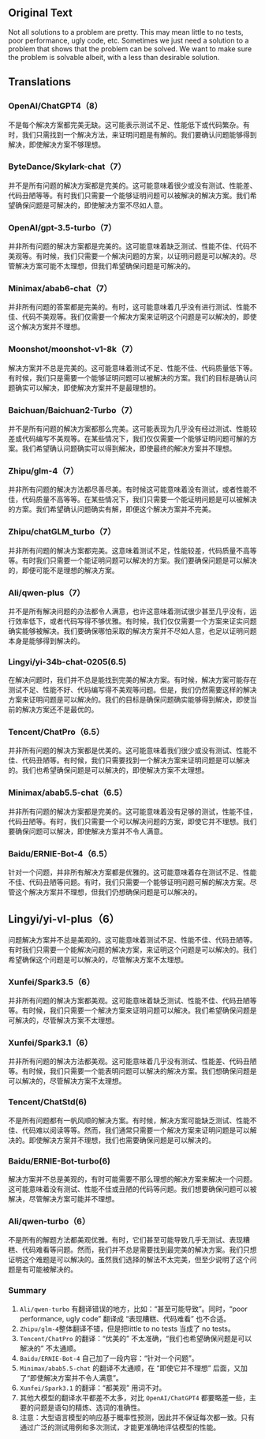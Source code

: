 ## Original Text

Not all solutions to a problem are pretty. This may mean little to no tests, poor performance, ugly code, etc. Sometimes we just need a solution to a problem that shows that the problem can be solved. We want to make sure the problem is solvable albeit, with a less than desirable solution.

## Translations

### OpenAI/ChatGPT4（8）
不是每个解决方案都完美无缺。这可能表示测试不足、性能低下或代码繁杂。有时，我们只需找到一个解决方法，来证明问题是有解的。我们要确认问题能够得到解决，即使解决方案不够理想。

### ByteDance/Skylark-chat（7）
并不是所有问题的解决方案都是完美的。这可能意味着很少或没有测试、性能差、代码丑陋等等。有时我们只需要一个能够证明问题可以被解决的解决方案。我们希望确保问题是可解决的，即使解决方案不尽如人意。

### OpenAI/gpt-3.5-turbo（7）
并非所有问题的解决方案都是完美的。这可能意味着缺乏测试、性能不佳、代码不美观等。有时候，我们只需要一个解决问题的方案，以证明问题是可以解决的。尽管解决方案可能不太理想，但我们希望确保问题是可解决的。

### Minimax/abab6-chat（7）
并非所有问题的答案都是完美的。有时，这可能意味着几乎没有进行测试、性能不佳、代码不美观等。我们仅需要一个解决方案来证明这个问题是可以解决的，即使这个解决方案并不理想。

### Moonshot/moonshot-v1-8k（7）
解决方案并不总是完美的。这可能意味着测试不足、性能不佳、代码质量低下等。有时候，我们只是需要一个能够证明问题可以被解决的方案。我们的目标是确认问题确实可以解决，即使解决方案并不是最理想的。

### Baichuan/Baichuan2-Turbo（7）
并不是所有问题的解决方案都那么完美。这可能表现为几乎没有经过测试、性能较差或代码编写不美观等。在某些情况下，我们仅仅需要一个能够证明问题可解的方案。我们希望确认问题确实可以得到解决，即使最终的解决方案并不理想。

### Zhipu/glm-4（7）
并非所有问题的解决方法都尽善尽美。有时候这可能意味着没有测试，或者性能不佳，代码质量不高等等。在某些情况下，我们只需要一个能证明问题是可以被解决的方案。我们希望确认问题确实有解，即便这个解决方案并不完美。

### Zhipu/chatGLM_turbo（7）
并非所有问题的解决方案都完美。这意味着测试不足，性能较差，代码质量不高等等。有时我们只需要一个能证明问题可以解决的方案。我们要确保问题是可以解决的，即便可能不是理想的解决方案。

### Ali/qwen-plus（7）
并不是所有解决问题的办法都令人满意，也许这意味着测试很少甚至几乎没有，运行效率低下，或者代码写得不够优雅。有时候，我们仅仅需要一个方案来证实问题确实能够被解决。我们要确保哪怕采取的解决方案并不尽如人意，也足以证明问题本身是能够得到解决的。

### Lingyi/yi-34b-chat-0205(6.5)
在解决问题时，我们并不总是能找到完美的解决方案。有时候，解决方案可能存在测试不足、性能不好、代码编写得不美观等问题。但是，我们仍然需要这样的解决方案来证明问题是可以解决的。我们的目标是确保问题确实能够得到解决，即使当前的解决方案还不是最优的。

### Tencent/ChatPro（6.5）
并非所有问题的解决方案都是优美的。这可能意味着我们很少或没有测试、性能不佳、代码丑陋等。有时候，我们只需要找到一个解决方案来证明问题是可以解决的。我们也希望确保问题是可以解决的，即使解决方案不太理想。

### Minimax/abab5.5-chat（6.5）
并非所有问题的解决方案都是完美的。这可能意味着没有足够的测试，性能不佳，代码丑陋等。有时，我们只需要一个可以解决问题的方案，即使它并不理想。我们要确保问题可以解决，即使解决方案并不令人满意。

### Baidu/ERNIE-Bot-4（6.5）
针对一个问题，并非所有解决方案都是优雅的。这可能意味着存在测试不足、性能不佳、代码丑陋等问题。有时，我们只需要一个能够证明问题可解的解决方案。尽管这个解决方案并不理想，但我们仍想确保问题是可以解决的。

## Lingyi/yi-vl-plus（6）
问题解决方案并不总是美观的。这可能意味着测试不足、性能不佳、代码丑陋等。有时我们只需要一个能解决问题的解决方案，来证明这个问题是可以解决的。我们希望确保这个问题是可以解决的，尽管解决方案不太理想。

### Xunfei/Spark3.5（6）
并非所有问题的解决方案都美观。这可能意味着缺乏测试、性能不佳、代码丑陋等等。有时候，我们只需要一个解决方案来证明问题可以解决。我们希望确保问题是可解决的，尽管解决方案不太理想。

### Xunfei/Spark3.1（6）
并非所有问题的解决方法都美观。这可能意味着几乎没有测试、性能差、代码丑陋等。有时候，我们只需要一个能表明问题可以解决的解决方案。我们想确保问题是可以解决的，尽管解决方案不太理想。

### Tencent/ChatStd(6)
不是所有问题都有一帆风顺的解决方案。有时候，解决方案可能缺乏测试、性能不佳、代码难以阅读等等。然而，我们通常只需要一个解决方案来证明问题是可以解决的。即使解决方案并不理想，我们也需要确保问题是可以解决的。

### Baidu/ERNIE-Bot-turbo(6)
解决方案并不总是美观的，有时可能需要不那么理想的解决方案来解决一个问题。这可能意味着没有测试、性能不佳或丑陋的代码等问题。我们想要确保问题可以被解决，尽管解决方案可能并不理想。

### Ali/qwen-turbo（6）
不是所有的解题方法都美观优雅。有时，它们甚至可能导致几乎无测试、表现糟糕、代码难看等问题。然而，我们并不总是需要找到最完美的解决方案。我们只想证明这个难题是可以解决的。虽然我们选择的解法不太完美，但至少说明了这个问题是有可能被解决的。

### Summary
1. `Ali/qwen-turbo` 有翻译错误的地方，比如：“甚至可能导致”。同时，“poor performance, ugly code” 翻译成 “表现糟糕、代码难看” 也不合适。
2. `Zhipu/glm-4`整体翻译不错，但是把little to no tests 当成了 no tests。
3. `Tencent/ChatPro` 的翻译：“优美的” 不太准确，“我们也希望确保问题是可以解决的” 不太通顺。
4. `Baidu/ERNIE-Bot-4` 自己加了一段内容：“针对一个问题”。
5. `Minimax/abab5.5-chat` 的翻译不太通顺，在 “即使它并不理想” 后面，又加了“即使解决方案并不令人满意”。
6. `Xunfei/Spark3.1` 的翻译：“都美观” 用词不对。
7. 其他大模型的翻译水平都差不太多，对比 `OpenAI/ChatGPT4` 都要略差一些，主要的问题是语句的精炼、选词的准确性。
8. 注意：大型语言模型的响应基于概率性预测，因此并不保证每次都一致。只有通过广泛的测试用例和多次测试，才能更准确地评估模型的性能。